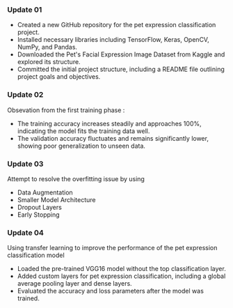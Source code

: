 ### Update 01
- Created a new GitHub repository for the pet expression classification project.
- Installed necessary libraries including TensorFlow, Keras, OpenCV, NumPy, and Pandas.
- Downloaded the Pet's Facial Expression Image Dataset from Kaggle and explored its structure.
- Committed the initial project structure, including a README file outlining project goals and objectives.
### Update 02
Obsevation from the first training phase :
- The training accuracy increases steadily and approaches 100%, indicating the model fits the training data well.
- The validation accuracy fluctuates and remains significantly lower, showing poor generalization to unseen data.
### Update 03
Attempt to resolve the overfitting issue by using
- Data Augmentation
- Smaller Model Architecture
- Dropout Layers
- Early Stopping
### Update 04
Using transfer learning to improve the performance of the pet expression classification model
- Loaded the pre-trained VGG16 model without the top classification layer.
- Added custom layers for pet expression classification, including a global average pooling layer and dense layers.
- Evaluated the accuracy and loss parameters after the model was trained.
